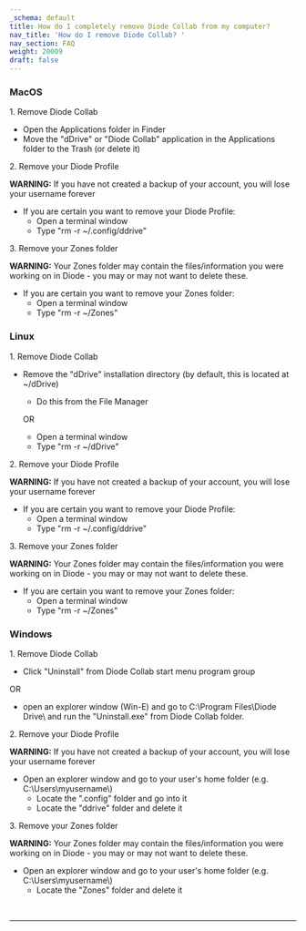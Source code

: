 ```yaml
---
_schema: default
title: How do I completely remove Diode Collab from my computer?
nav_title: 'How do I remove Diode Collab? '
nav_section: FAQ
weight: 20009
draft: false
---
```

### **MacOS**

1\. Remove Diode Collab

* Open the Applications folder in Finder
* Move the "dDrive" or "Diode Collab" application in the Applications folder to the Trash (or delete it)

2\. Remove your Diode Profile

**WARNING:** If you have not created a backup of your account, you will lose your username forever

* If you are certain you want to remove your Diode Profile:
  * Open a terminal window
  * Type "rm -r ~/.config/ddrive"

3\. Remove your Zones folder

**WARNING:** Your Zones folder may contain the files/information you were working on in Diode - you may or may not want to delete these.

* If you are certain you want to remove your Zones folder:
  * Open a terminal window
  * Type "rm -r ~/Zones"

### **Linux**

1\. Remove Diode Collab

* Remove the "dDrive" installation directory (by default, this is located at ~/dDrive)
  * Do this from the File Manager

  OR
  * Open a terminal window
  * Type "rm -r ~/dDrive"

2\. Remove your Diode Profile

**WARNING:** If you have not created a backup of your account, you will lose your username forever

* If you are certain you want to remove your Diode Profile:
  * Open a terminal window
  * Type "rm -r ~/.config/ddrive"

3\. Remove your Zones folder

**WARNING:** Your Zones folder may contain the files/information you were working on in Diode - you may or may not want to delete these.

* If you are certain you want to remove your Zones folder:
  * Open a terminal window
  * Type "rm -r ~/Zones"

### **Windows**

1\. Remove Diode Collab

* Click "Uninstall" from Diode Collab start menu program group

OR

* open an explorer window (Win-E) and go to C:\\Program Files\\Diode Drive\\ and run the "Uninstall.exe" from Diode Collab folder.

2\. Remove your Diode Profile

**WARNING:** If you have not created a backup of your account, you will lose your username forever

* Open an explorer window and go to your user's home folder (e.g. C:\\Users\\myusername\\)
  * Locate the ".config" folder and go into it
  * Locate the "ddrive" folder and delete it

3\. Remove your Zones folder

**WARNING:** Your Zones folder may contain the files/information you were working on in Diode - you may or may not want to delete these.

* Open an explorer window and go to your user's home folder (e.g. C:\\Users\\myusername\\)
  * Locate the "Zones" folder and delete it

&nbsp;

---

&nbsp;